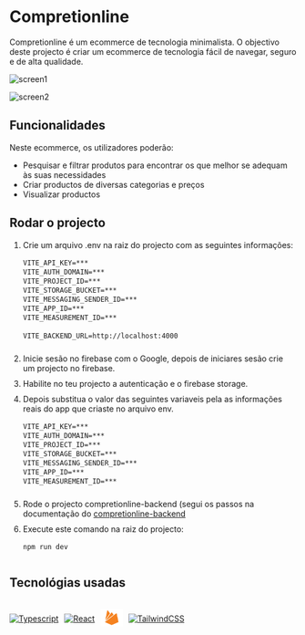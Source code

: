 # Compretionline

Compretionline é um ecommerce de tecnologia minimalista. O objectivo deste projecto é criar um ecommerce de tecnologia fácil de navegar, seguro e de alta qualidade.

![screen1](./screens/Captura%20de%20ecrã%20de%202023-02-22%2017-59-16.png)

![screen2](./screens/Captura%20de%20ecrã%20de%202023-02-22%2017-59-35.png)

## Funcionalidades

Neste ecommerce, os utilizadores poderão:

- Pesquisar e filtrar produtos para encontrar os que melhor se adequam às suas necessidades
- Criar productos de diversas categorias e preços
- Visualizar productos

## Rodar o projecto
<ol style="display: flex;flex-direction:column; gap:10px;">
  <li>
    Crie um arquivo .env na raiz do projecto com as seguintes informações:

    VITE_API_KEY=***
    VITE_AUTH_DOMAIN=***
    VITE_PROJECT_ID=***
    VITE_STORAGE_BUCKET=***
    VITE_MESSAGING_SENDER_ID=***
    VITE_APP_ID=***
    VITE_MEASUREMENT_ID=***
    
    VITE_BACKEND_URL=http://localhost:4000
    
  </li>


  <li>Inicie sesão no firebase com o Google, depois de iniciares sesão crie um projecto no firebase.</li>

  <li>Habilite no teu projecto a autenticação e o firebase storage.</li>

  <li>
    Depois substitua o valor das seguintes variaveis pela as informações reais do app que criaste no arquivo env.

    VITE_API_KEY=***
    VITE_AUTH_DOMAIN=***
    VITE_PROJECT_ID=***
    VITE_STORAGE_BUCKET=***
    VITE_MESSAGING_SENDER_ID=***
    VITE_APP_ID=***
    VITE_MEASUREMENT_ID=***
  </li>



  <li>Rode o projecto compretionline-backend (segui os passos na documentação do <a href="https://github.com/compretionline">compretionline-backend</a/</li>

  <li>
    Execute este comando na raiz do projecto:

    npm run dev
  </li>
</ol>

## Tecnológias usadas

<br>

<div style="display: flex;gap:10px;align-items:center;">
  <a href="https://www.typescriptlang.org/" target="_blank" rel="noreferrer"><img src="https://raw.githubusercontent.com/danielcranney/readme-generator/main/public/icons/skills/typescript-colored.svg" width="30" height="30" alt="Typescript" /></a>
<a href="https://reactjs.org/" target="_blank" rel="noreferrer"><img src="https://raw.githubusercontent.com/danielcranney/readme-generator/main/public/icons/skills/react-colored.svg" width="30" height="30" alt="React" /></a>
<a href="https://firebase.com/" target="_blank" rel="noreferrer"><img src="https://raw.githubusercontent.com/devicons/devicon/master/icons/firebase/firebase-plain.svg" width="39" height="30" alt="Firebase" /></a>
<a href="https://tailwindcss.com/" target="_blank" rel="noreferrer"><img src="https://raw.githubusercontent.com/danielcranney/readme-generator/main/public/icons/skills/tailwindcss-colored.svg" width="30" height="30" alt="TailwindCSS" /></a>
<br />